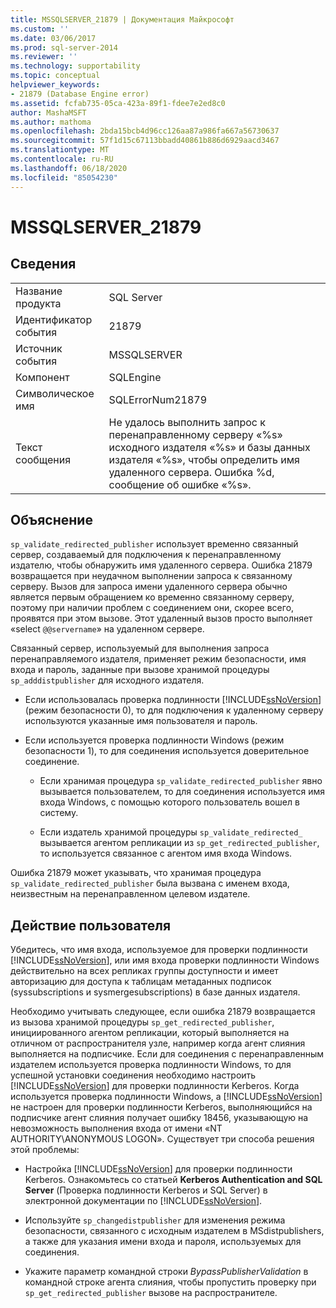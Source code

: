 ```yaml
---
title: MSSQLSERVER_21879 | Документация Майкрософт
ms.custom: ''
ms.date: 03/06/2017
ms.prod: sql-server-2014
ms.reviewer: ''
ms.technology: supportability
ms.topic: conceptual
helpviewer_keywords:
- 21879 (Database Engine error)
ms.assetid: fcfab735-05ca-423a-89f1-fdee7e2ed8c0
author: MashaMSFT
ms.author: mathoma
ms.openlocfilehash: 2bda15bcb4d96cc126aa87a986fa667a56730637
ms.sourcegitcommit: 57f1d15c67113bbadd40861b886d6929aacd3467
ms.translationtype: MT
ms.contentlocale: ru-RU
ms.lasthandoff: 06/18/2020
ms.locfileid: "85054230"
---
```

# <a name="mssqlserver_21879"></a>MSSQLSERVER_21879
    
## <a name="details"></a>Сведения  
  
|||  
|-|-|  
|Название продукта|SQL Server|  
|Идентификатор события|21879|  
|Источник события|MSSQLSERVER|  
|Компонент|SQLEngine|  
|Символическое имя|SQLErrorNum21879|  
|Текст сообщения|Не удалось выполнить запрос к перенаправленному серверу «%s» исходного издателя «%s» и базы данных издателя «%s», чтобы определить имя удаленного сервера. Ошибка %d, сообщение об ошибке «%s».|  
  
## <a name="explanation"></a>Объяснение  
 `sp_validate_redirected_publisher` использует временно связанный сервер, создаваемый для подключения к перенаправленному издателю, чтобы обнаружить имя удаленного сервера. Ошибка 21879 возвращается при неудачном выполнении запроса к связанному серверу. Вызов для запроса имени удаленного сервера обычно является первым обращением ко временно связанному серверу, поэтому при наличии проблем с соединением они, скорее всего, проявятся при этом вызове. Этот удаленный вызов просто выполняет «select `@@servername`» на удаленном сервере.  
  
 Связанный сервер, используемый для выполнения запроса перенаправляемого издателя, применяет режим безопасности, имя входа и пароль, заданные при вызове хранимой процедуры `sp_adddistpublisher` для исходного издателя.  
  
-   Если использовалась проверка подлинности [!INCLUDE[ssNoVersion](../../includes/ssnoversion-md.md)] (режим безопасности 0), то для подключения к удаленному серверу используются указанные имя пользователя и пароль.  
  
-   Если используется проверка подлинности Windows (режим безопасности 1), то для соединения используется доверительное соединение.  
  
    -   Если хранимая процедура `sp_validate_redirected_publisher` явно вызывается пользователем, то для соединения используется имя входа Windows, с помощью которого пользователь вошел в систему.  
  
    -   Если издатель хранимой процедуры `sp_validate_redirected_` вызывается агентом репликации из `sp_get_redirected_publisher`, то используется связанное с агентом имя входа Windows.  
  
 Ошибка 21879 может указывать, что хранимая процедура `sp_validate_redirected_publisher` была вызвана с именем входа, неизвестным на перенаправленном целевом издателе.  
  
## <a name="user-action"></a>Действие пользователя  
 Убедитесь, что имя входа, используемое для проверки подлинности [!INCLUDE[ssNoVersion](../../includes/ssnoversion-md.md)], или имя входа проверки подлинности Windows действительно на всех репликах группы доступности и имеет авторизацию для доступа к таблицам метаданных подписок (syssubscriptions и sysmergesubscriptions) в базе данных издателя.  
  
 Необходимо учитывать следующее, если ошибка 21879 возвращается из вызова хранимой процедуры `sp_get_redirected_publisher`, инициированного агентом репликации, который выполняется на отличном от распространителя узле, например когда агент слияния выполняется на подписчике. Если для соединения с перенаправленным издателем используется проверка подлинности Windows, то для успешной установки соединения необходимо настроить [!INCLUDE[ssNoVersion](../../includes/ssnoversion-md.md)] для проверки подлинности Kerberos. Когда используется проверка подлинности Windows, а [!INCLUDE[ssNoVersion](../../includes/ssnoversion-md.md)] не настроен для проверки подлинности Kerberos, выполняющийся на подписчике агент слияния получает ошибку 18456, указывающую на невозможность выполнения входа от имени «NT AUTHORITY\ANONYMOUS LOGON». Существует три способа решения этой проблемы:  
  
-   Настройка [!INCLUDE[ssNoVersion](../../includes/ssnoversion-md.md)] для проверки подлинности Kerberos. Ознакомьтесь со статьей **Kerberos Authentication and SQL Server** (Проверка подлинности Kerberos и SQL Server) в электронной документации по [!INCLUDE[ssNoVersion](../../includes/ssnoversion-md.md)].  
  
-   Используйте `sp_changedistpublisher` для изменения режима безопасности, связанного с исходным издателем в MSdistpublishers, а также для указания имени входа и пароля, используемых для соединения.  
  
-   Укажите параметр командной строки *BypassPublisherValidation* в командной строке агента слияния, чтобы пропустить проверку при `sp_get_redirected_publisher` вызове на распространителе.  
  
  
